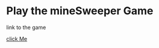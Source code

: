<h1>Play the mineSweeper Game</h1>
<p>link to the game</p>
<a href="https://aashim-minesweeper.netlify.app">click Me</a>
